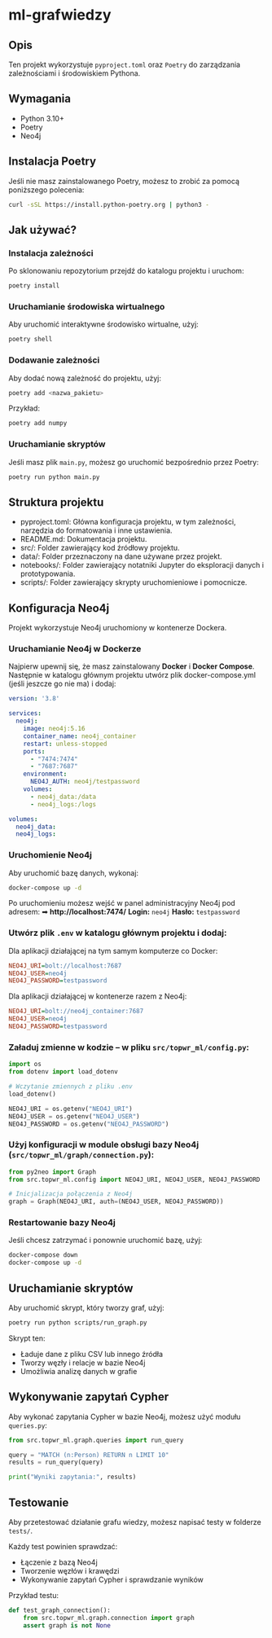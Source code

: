 # ml-grafwiedzy

## Opis

Ten projekt wykorzystuje `pyproject.toml` oraz `Poetry` do zarządzania zależnościami i środowiskiem Pythona.

## Wymagania

- Python 3.10+
- Poetry
- Neo4j
## Instalacja Poetry

Jeśli nie masz zainstalowanego Poetry, możesz to zrobić za pomocą poniższego polecenia:

```sh
curl -sSL https://install.python-poetry.org | python3 -
```

## Jak używać?

### Instalacja zależności

Po sklonowaniu repozytorium przejdź do katalogu projektu i uruchom:

```sh
poetry install
```

### Uruchamianie środowiska wirtualnego

Aby uruchomić interaktywne środowisko wirtualne, użyj:

```sh
poetry shell
```

### Dodawanie zależności

Aby dodać nową zależność do projektu, użyj:

```sh
poetry add <nazwa_pakietu>
```

Przykład:

```sh
poetry add numpy
```

### Uruchamianie skryptów

Jeśli masz plik `main.py`, możesz go uruchomić bezpośrednio przez Poetry:

```sh
poetry run python main.py
```
## Struktura projektu

- pyproject.toml: Główna konfiguracja projektu, w tym zależności, narzędzia do formatowania i inne ustawienia.
- README.md: Dokumentacja projektu.
- src/: Folder zawierający kod źródłowy projektu.
- data/: Folder przeznaczony na dane używane przez projekt.
- notebooks/: Folder zawierający notatniki Jupyter do eksploracji danych i prototypowania.
- scripts/: Folder zawierający skrypty uruchomieniowe i pomocnicze.

## Konfiguracja Neo4j

Projekt wykorzystuje Neo4j uruchomiony w kontenerze Dockera.

### **Uruchamianie Neo4j w Dockerze**

Najpierw upewnij się, że masz zainstalowany **Docker** i **Docker Compose**. Następnie w katalogu głównym projektu utwórz plik docker-compose.yml (jeśli jeszcze go nie ma) i dodaj:

```yaml
version: '3.8'

services:
  neo4j:
    image: neo4j:5.16
    container_name: neo4j_container
    restart: unless-stopped
    ports:
      - "7474:7474"
      - "7687:7687"
    environment:
      NEO4J_AUTH: neo4j/testpassword
    volumes:
      - neo4j_data:/data
      - neo4j_logs:/logs

volumes:
  neo4j_data:
  neo4j_logs:
```

### **Uruchomienie Neo4j**

Aby uruchomić bazę danych, wykonaj:

```sh
docker-compose up -d
```

Po uruchomieniu możesz wejść w panel administracyjny Neo4j pod adresem:
➡ **http://localhost:7474/**
**Login:** `neo4j`
**Hasło:** `testpassword`

### **Utwórz plik** `.env` w katalogu głównym projektu i dodaj:

Dla aplikacji działającej na tym samym komputerze co Docker:
```ini
NEO4J_URI=bolt://localhost:7687
NEO4J_USER=neo4j
NEO4J_PASSWORD=testpassword
```

Dla aplikacji działającej w kontenerze razem z Neo4j:
```ini
NEO4J_URI=bolt://neo4j_container:7687
NEO4J_USER=neo4j
NEO4J_PASSWORD=testpassword
```

### **Załaduj zmienne w kodzie** – w pliku `src/topwr_ml/config.py`:

```python
import os
from dotenv import load_dotenv

# Wczytanie zmiennych z pliku .env
load_dotenv()

NEO4J_URI = os.getenv("NEO4J_URI")
NEO4J_USER = os.getenv("NEO4J_USER")
NEO4J_PASSWORD = os.getenv("NEO4J_PASSWORD")
```

### **Użyj konfiguracji w module obsługi bazy Neo4j** (`src/topwr_ml/graph/connection.py`):

```python
from py2neo import Graph
from src.topwr_ml.config import NEO4J_URI, NEO4J_USER, NEO4J_PASSWORD

# Inicjalizacja połączenia z Neo4j
graph = Graph(NEO4J_URI, auth=(NEO4J_USER, NEO4J_PASSWORD))
```

### Restartowanie bazy Neo4j

Jeśli chcesz zatrzymać i ponownie uruchomić bazę, użyj:

```sh
docker-compose down
docker-compose up -d
```

## Uruchamianie skryptów

Aby uruchomić skrypt, który tworzy graf, użyj:

```bash
poetry run python scripts/run_graph.py
```

Skrypt ten:
* Ładuje dane z pliku CSV lub innego źródła
* Tworzy węzły i relacje w bazie Neo4j
* Umożliwia analizę danych w grafie

## Wykonywanie zapytań Cypher

Aby wykonać zapytania Cypher w bazie Neo4j, możesz użyć modułu `queries.py`:

```python
from src.topwr_ml.graph.queries import run_query

query = "MATCH (n:Person) RETURN n LIMIT 10"
results = run_query(query)

print("Wyniki zapytania:", results)
```

## Testowanie

Aby przetestować działanie grafu wiedzy, możesz napisać testy w folderze `tests/`.

Każdy test powinien sprawdzać:
* Łączenie z bazą Neo4j
* Tworzenie węzłów i krawędzi
* Wykonywanie zapytań Cypher i sprawdzanie wyników

Przykład testu:

```python
def test_graph_connection():
    from src.topwr_ml.graph.connection import graph
    assert graph is not None
```